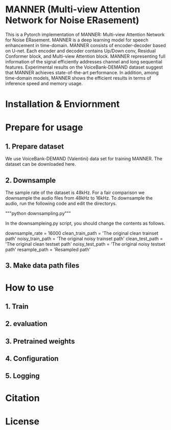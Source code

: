 # MANNER (Multi-view Attention Network for Noise ERasement)

This is a Pytorch implementation of MANNER: Multi-view Attention Network for Noise ERasement. MANNER is a deep learning model for speech enhancement in time-domain. MANNER consists of encoder-decoder based on U-net. Each encoder and decoder contains Up/Down conv, Residual Conformer block, and Multi-view Attention block. MANNER representing full information of the signal efficiently addresses channel and long sequential features. Experimental results on the VoiceBank-DEMAND dataset suggest that MANNER achieves state-of-the-art performance. In addition, among time-domain models, MANNER shows the efficient results in terms of inference speed and memory usage.


# Installation & Enviornment

# Prepare for usage

## 1. Prepare dataset

We use VoiceBank-DEMAND (Valentini) data set for training MANNER. 
The dataset can be downloaded here.

## 2. Downsample

The sample rate of the dataset is 48kHz. For a fair comparison we downsample the audio files from 48kHz to 16kHz.
To downsample the audio, run the following code and edit the directorys.

  """python downsampling.py"""
  
In the downsampleing.py script, you should change the contents as follows.
  
  downsample_rate = 16000
  clean_train_path = 'The original clean trainset path'
  noisy_train_path = 'The original noisy trainset path'
  clean_test_path = 'The original clean testset path'
  noisy_test_path = 'The original noisy testset path'
  resample_path = 'Resampled path'
  
## 3. Make data path files





# How to use

## 1. Train

## 2. evaluation

## 3. Pretrained weights

## 4. Configuration

## 5. Logging

# Citation

# License
